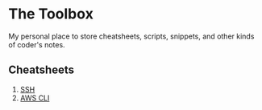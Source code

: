 # The Toolbox
My personal place to store cheatsheets, scripts, snippets, and other kinds of coder's notes.

## Cheatsheets
1. [SSH](cheatsheets/ssh.md)
2. [AWS CLI](cheatsheets/aws-cli.md)